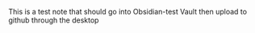 This is a test note that should go into Obsidian-test Vault then upload to github through the desktop
